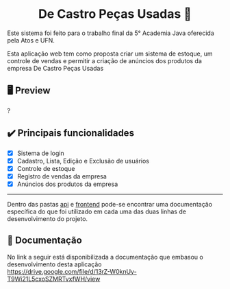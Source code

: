  <h1 align="center">De Castro Peças Usadas 🔧</h1>
 <p>Este sistema foi feito para o trabalho final da 5° Academia Java oferecida pela Atos e UFN.</p>
 <p>Esta aplicação web tem como proposta criar um sistema de estoque, um controle de vendas e permitir a criação de anúncios dos produtos da empresa De Castro Peças Usadas</p>

## 🖥 Preview
?

## :heavy_check_mark: Principais funcionalidades
- [x] Sistema de login
- [x] Cadastro, Lista, Edição e Exclusão de usuários
- [x] Controle de estoque
- [x] Registro de vendas da empresa
- [x] Anúncios dos produtos da empresa

<hr>

Dentro das pastas <a href="https://github.com/fabianojunior139/de-castro/tree/main/api">api</a> e <a href="https://github.com/fabianojunior139/de-castro/tree/main/frontend">frontend</a> pode-se encontrar uma documentação específica do que foi utilizado em cada uma das duas linhas de desenvolvimento do projeto.

## 📃 Documentação
No link a seguir está disponibilizada a documentação que embasou o desenvolvimento desta aplicação <br>
https://drive.google.com/file/d/13rZ-W0knUy-T9Wi21L5cxoSZMRTvxfWH/view

